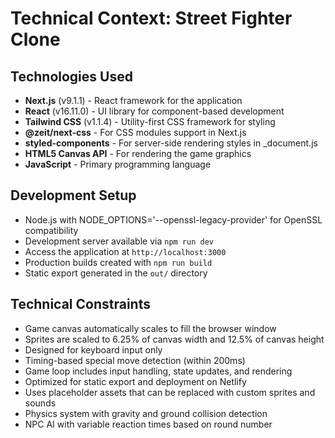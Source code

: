 # Technical Context: Street Fighter Clone

## Technologies Used
- **Next.js** (v9.1.1) - React framework for the application
- **React** (v16.11.0) - UI library for component-based development
- **Tailwind CSS** (v1.1.4) - Utility-first CSS framework for styling
- **@zeit/next-css** - For CSS modules support in Next.js
- **styled-components** - For server-side rendering styles in _document.js
- **HTML5 Canvas API** - For rendering the game graphics
- **JavaScript** - Primary programming language

## Development Setup
- Node.js with NODE_OPTIONS='--openssl-legacy-provider' for OpenSSL compatibility
- Development server available via `npm run dev`
- Access the application at `http://localhost:3000`
- Production builds created with `npm run build`
- Static export generated in the `out/` directory

## Technical Constraints
- Game canvas automatically scales to fill the browser window
- Sprites are scaled to 6.25% of canvas width and 12.5% of canvas height
- Designed for keyboard input only
- Timing-based special move detection (within 200ms)
- Game loop includes input handling, state updates, and rendering
- Optimized for static export and deployment on Netlify
- Uses placeholder assets that can be replaced with custom sprites and sounds
- Physics system with gravity and ground collision detection
- NPC AI with variable reaction times based on round number
